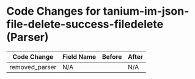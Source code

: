 # Code Changes for tanium-im-json-file-delete-success-filedelete (Parser)

| Code Change | Field Name | Before | After |
|-------------|------------|--------|-------|
| removed_parser | N/A |  | N/A |
